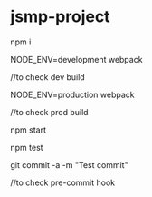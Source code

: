 # jsmp-project

npm i 


NODE_ENV=development webpack

//to check dev build

NODE_ENV=production webpack

//to check prod build


npm start

npm test


git commit -a -m "Test commit"

//to check pre-commit hook


